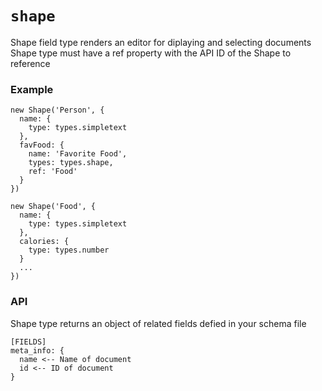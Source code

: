 `shape`
=======

Shape field type renders an editor for diplaying and selecting documents
Shape type must have a ref property with the API ID of the Shape to reference
### Example
```
new Shape('Person', {
  name: {
    type: types.simpletext
  },
  favFood: {
    name: 'Favorite Food',
    types: types.shape,
    ref: 'Food'
  }
})

new Shape('Food', {
  name: {
    type: types.simpletext
  },
  calories: {
    type: types.number
  }
  ...
})

```

### API
Shape type returns an object of related fields defied in your schema file
```
[FIELDS]
meta_info: {
  name <-- Name of document
  id <-- ID of document
}
```
